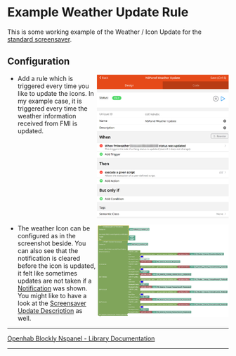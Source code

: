 # Example Weather Update Rule

This is some working example of the Weather / Icon Update for the [standard screensaver](https://docs.nspanel.pky.eu/img/screensaver.png).

## Configuration

[<img src="img/openhab_rules_weatherupdate.png" align="right" width="300">](img/openhab_rules_weatherupdate.png)

- Add a rule which is triggered every time you like to update the icons. In my example case, it is triggered every time the weather information received from FMI is updated.<br clear="right"/>

[<img src="img/openhab_rules_weatherupdate_script.png" align="right" width="300">](img/openhab_rules_weatherupdate_script.png)

- The weather Icon can be configured as in the screenshot beside. You can also see that the notification is cleared before the icon is updated, it felt like sometimes updates are not taken if a [Notification](blockLibrary_nspanel_screensaver_screensaverNotification.md) was shown. You might like to have a look at the [Screensaver Update Description](blockLibrary_nspanel_screensaver_updateStandard.md) as well.<br clear="right"/>

---

[Openhab Blockly Nspanel - Library Documentation](README.md)

---
